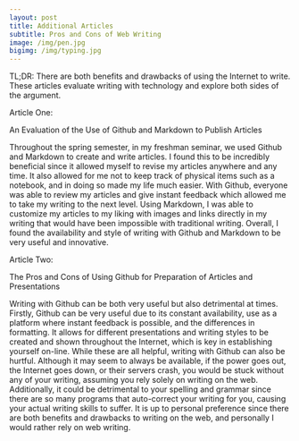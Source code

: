 ```yaml
---
layout: post
title: Additional Articles
subtitle: Pros and Cons of Web Writing
image: /img/pen.jpg
bigimg: /img/typing.jpg
---
```


TL;DR: There are both benefits and drawbacks of using the Internet to write. These articles evaluate writing with technology and explore both sides of the argument.

Article One:

An Evaluation of the Use of Github and Markdown to Publish Articles

Throughout the spring semester, in my freshman seminar, we used Github and Markdown to create and write articles. I found this to be incredibly beneficial since it allowed myself to revise my articles anywhere and any time. It also allowed for me not to keep track of physical items such as a notebook, and in doing so made my life much easier. With Github, everyone was able to review my articles and give instant feedback which allowed me to take my writing to the next level. Using Markdown, I was able to customize my articles to my liking with images and links directly in my writing that would have been impossible with traditional writing. Overall, I found the availability and style of writing with Github and Markdown to be very useful and innovative.


Article Two:

The Pros and Cons of Using Github for Preparation of Articles and Presentations

Writing with Github can be both very useful but also detrimental at times. Firstly, Github can be very useful due to its constant availability, use as a platform where instant feedback is possible, and the differences in formatting. It allows for different presentations and writing styles to be created and shown throughout the Internet, which is key in establishing yourself on-line. While these are all helpful, writing with Github can also be hurtful. Although it may seem to always be available, if the power goes out, the Internet goes down, or their servers crash, you would be stuck without any of your writing, assuming you rely solely on writing on the web. Additionally, it could be detrimental to your spelling and grammar since there are so many programs that auto-correct your writing for you, causing your actual writing skills to suffer. It is up to personal preference since there are both benefits and drawbacks to writing on the web, and personally I would rather rely on web writing.
